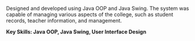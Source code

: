 <p>
Designed and developed using Java OOP and Java Swing. 
The system was capable of managing various aspects of the college, 
such as student records, teacher information, and management.
<p>
<b>Key Skills: Java OOP, Java Swing, User Interface Design</b>
